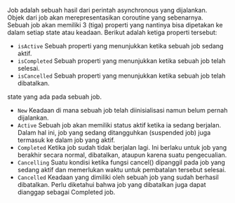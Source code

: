 Job adalah sebuah hasil dari perintah asynchronous yang dijalankan. <br>Objek dari job akan merepresentasikan coroutine yang sebenarnya.<br> Sebuah job akan memiliki 3 (tiga) properti yang nantinya bisa dipetakan ke dalam setiap state atau keadaan. Berikut adalah ketiga properti tersebut:
* `isActive` Sebuah properti yang menunjukkan ketika sebuah job sedang aktif.
* `isCompleted` Sebuah properti yang menunjukkan ketika sebuah job telah selesai.
* `isCancelled` Sebuah properti yang menunjukkan ketika sebuah job telah dibatalkan.

state yang ada pada sebuah job.
* `New` Keadaan di mana sebuah job telah diinisialisasi namun belum pernah dijalankan.
* `Active` Sebuah job akan memiliki status aktif ketika ia sedang berjalan. Dalam hal ini, job yang sedang ditangguhkan (suspended job) juga termasuk ke dalam job yang aktif.
* `Completed` Ketika job sudah tidak berjalan lagi. Ini berlaku untuk job yang berakhir secara normal, dibatalkan, ataupun karena suatu pengecualian.
* `Cancelling` Suatu kondisi ketika fungsi cancel() dipanggil pada job yang sedang aktif dan memerlukan waktu untuk pembatalan tersebut selesai.
* `Cancelled` Keadaan yang dimiliki oleh sebuah job yang sudah berhasil dibatalkan. Perlu diketahui bahwa job yang dibatalkan juga dapat dianggap sebagai Completed job.
